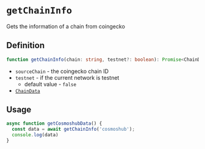 # `getChainInfo`

Gets the information of a chain from coingecko

## Definition

```ts
function getChainInfo(chain: string, testnet?: boolean): Promise<ChainData>
```

- `sourceChain` - the coingecko chain ID
- `testnet` - if the current network is testnet
  - default value - `false`
- [`ChainData`](../types/chains-metadata.md#chaindata)

## Usage

```ts
async function getCosmoshubData() {
  const data = await getChainInfo('cosmoshub');
  console.log(data)
}
```
